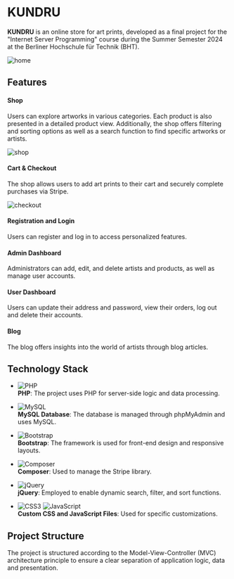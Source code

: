 # KUNDRU

**KUNDRU** is an online store for art prints, developed as a final project for the "Internet Server Programming" course during the Summer Semester 2024 at the Berliner Hochschule für Technik (BHT).

![home](https://github.com/user-attachments/assets/2cfe19e4-35c2-423f-ac7e-45c4a4680f3b)

## Features

#### Shop
Users can explore artworks in various categories. Each product is also presented in a detailed product view. Additionally, the shop offers filtering and sorting options as well as a search function to find specific artworks or artists.

![shop](https://github.com/user-attachments/assets/fdd09f62-909f-4bb5-801b-2dcbd93095d7)

#### Cart & Checkout
The shop allows users to add art prints to their cart and securely complete purchases via Stripe.

![checkout](https://github.com/user-attachments/assets/205aeac9-831e-4ed7-9460-c08210bfd181)

#### Registration and Login
Users can register and log in to access personalized features.

#### Admin Dashboard
Administrators can add, edit, and delete artists and products, as well as manage user accounts.

#### User Dashboard
Users can update their address and password, view their orders, log out and delete their accounts.

#### Blog
The blog offers insights into the world of artists through blog articles.

## Technology Stack

- ![PHP](https://img.shields.io/badge/PHP-777BB4?style=for-the-badge&logo=php&logoColor=white)  
  **PHP**: The project uses PHP for server-side logic and data processing.
  
- ![MySQL](https://img.shields.io/badge/MySQL-4479A1?style=for-the-badge&logo=mysql&logoColor=white)  
  **MySQL Database**: The database is managed through phpMyAdmin and uses MySQL.
  
- ![Bootstrap](https://img.shields.io/badge/Bootstrap-7952B3?style=for-the-badge&logo=bootstrap&logoColor=white)  
  **Bootstrap**: The framework is used for front-end design and responsive layouts.
  
- ![Composer](https://img.shields.io/badge/Composer-885630?style=for-the-badge&logo=composer&logoColor=white)  
  **Composer**: Used to manage the Stripe library.
  
- ![jQuery](https://img.shields.io/badge/jQuery-0769AD?style=for-the-badge&logo=jquery&logoColor=white)  
  **jQuery**: Employed to enable dynamic search, filter, and sort functions.
  
- ![CSS3](https://img.shields.io/badge/CSS3-1572B6?style=for-the-badge&logo=css3&logoColor=white) ![JavaScript](https://img.shields.io/badge/JavaScript-F7DF1E?style=for-the-badge&logo=javascript&logoColor=black)  
  **Custom CSS and JavaScript Files**: Used for specific customizations.

## Project Structure
The project is structured according to the Model-View-Controller (MVC) architecture principle to ensure a clear separation of application logic, data and presentation.
